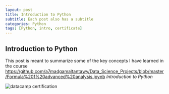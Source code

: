 ```yaml
---
layout: post
title: Introduction to Python
subtitle: Each post also has a subtitle
categories: Python
tags: [Python, intro, certificate]
---
```


## Introduction to Python

This post is meant to summarize some of the key concepts I have learned in the course https://github.com/a7madgamaltantawy/Data_Science_Projects/blob/master/Formula%201%20advanced%20analysis.ipynb *Introduction to Python*


![datacamp certification](/assets/images/banners/datacamp_certificate_dummy.jpg)
